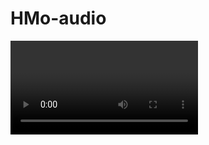 # HMo-audio

<!-- <p align="center"> -->
<video src="dataset_viz/vox/test_vid.mp4"/>
<!-- </p> -->

<img src="dataset_viz/vox/sumsum.jpg"/>

<video src="dataset_viz/vox/test_vid.mp4" controls="controls" style="max-width: 730px;">
</video>
